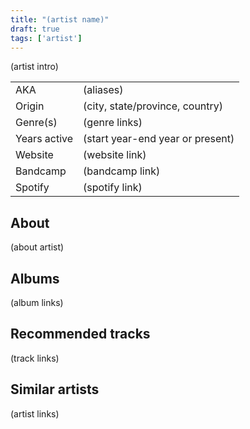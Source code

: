 ```yaml
---
title: "(artist name)"
draft: true
tags: ['artist']
---
```


(artist intro)

|              |                                  |
| ------------ | -------------------------------- |
| AKA          | (aliases)                        |
| Origin       | (city, state/province, country)  |
| Genre(s)     | (genre links)                    |
| Years active | (start year-end year or present) |
| Website      | (website link)                   |
| Bandcamp     | (bandcamp link)                  |
| Spotify      | (spotify link)                   |

## About
(about artist)

## Albums
(album links)

## Recommended tracks
(track links)

## Similar artists
(artist links)